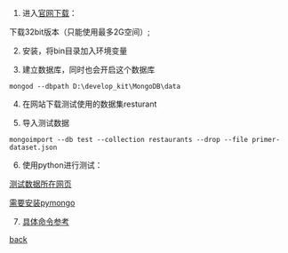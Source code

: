 1. 进入[官网下载](https://www.mongodb.org/?_ga=1.6778743.416898270.1442579015)：

下载32bit版本（只能使用最多2G空间）;

2. 安装，将bin目录加入环境变量

3. 建立数据库，同时也会开启这个数据库
```shell
mongod --dbpath D:\develop_kit\MongoDB\data
```
4. 在网站下载测试使用的数据集resturant

5. 导入测试数据
```shell
mongoimport --db test --collection restaurants --drop --file primer-dataset.json
```
6. 使用python进行测试：

[测试数据所在网页](https://docs.mongodb.org/getting-started/python/import-data/)

[需要安装pymongo](https://docs.mongodb.org/getting-started/python/client/)

7. [具体命令参考](https://docs.mongodb.org/getting-started/python/client/)

[back](../../index.md)